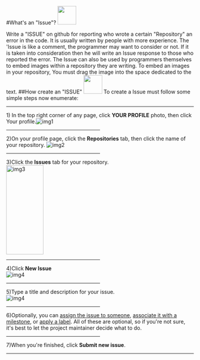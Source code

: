 #What's an "Issue"? <img src="http://smiles24.ru/data/smiles/smiles-dumy-73.gif" width="50" height="50">
<html>
<body>
Write a "ISSUE" on github for reporting who wrote a certain "Repository" an error in the code. It is usually written by people with more experience. The 'Issue is like a comment, the programmer may want to consider or not. If it is taken into consideration then he will write an Issue response to those who reported the error.
The Issue can also be used by programmers themselves to embed images within a repository they are writing.
To embed an images in your repository, You must drag the image into the space dedicated to the text.
</body>
<body>
##How create an "ISSUE" <img src="http://im0.freeforumzone.it/up/0/97/2638944.gif" width="50" height="50">
To create a Issue must follow some simple steps now enumerate:
</body>
</html>

<html>
<body>
<hr />
1) In the top right corner of any page, click <b>YOUR PROFILE</b> photo, then click Your profile.<img src="https://help.github.com/assets/images/help/profile/top_right_avatar.png" alt="img1" />
<hr noshade size="5" width="50%" align="center" />
2)On your profile page, click the <b>Repositories</b> tab, then click the name of your repository.
<img src="https://help.github.com/assets/images/help/profile/profile_repositories_tab.png" alt="img2" />
<hr noshade size="5" width="50%" align="center" />
3)Click the <b>Issues</b> tab for your repository.
</br><img src="https://help.github.com/assets/images/help/repository/repo-tabs-issues.png" width="100" height="240" alt=img3> <br />
<hr noshade size="5" width="50%" align="center" />
4)Click <b>New Issue</b> </br><img src="https://help.github.com/assets/images/help/issues/new_issues_button.png" alt="img4" /><br />
<hr noshade size="5" width="50%" align="center" />
5)Type a title and description for your issue.</br><img src="https://help.github.com/assets/images/help/issues/sample_issue.png" alt="img4" /><br />
<hr noshade size="5" width="50%" align="center" />
6)Optionally, you can <a target="_blank" href="https://help.github.com/articles/assigning-issues-and-pull-requests-to-other-github-users/">assign the issue to someone</a>, <a target="_blank" href="https://help.github.com/articles/associating-milestones-with-issues-and-pull-requests/">associate it with a milestone</a>, or <a target="_blank" href="https://help.github.com/articles/applying-labels-to-issues-and-pull-requests/">apply a label</a>. All of these are optional, so if you're not sure, it's best to let the project maintainer decide what to do.
<hr noshade size="5" width="50%" align="center" />
7)When you're finished, click <b>Submit new issue</b>.
<hr noshade size="5" width="100%" align="right" />

</html>

